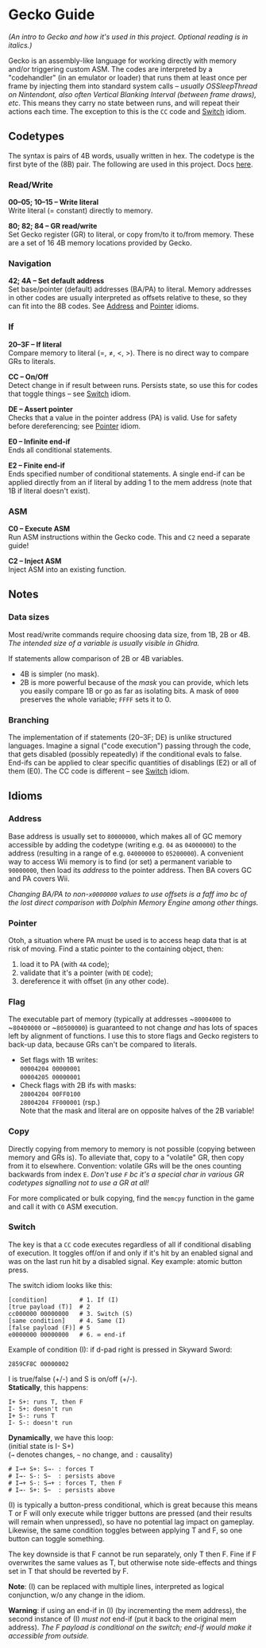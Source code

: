 # Gecko Guide

*(An intro to Gecko and how it's used in this project. Optional reading is in italics.)*

Gecko is an assembly-like language for working directly with memory and/or triggering custom ASM. The codes are interpreted by a "codehandler" (in an emulator or loader) that runs them at least once per frame by injecting them into standard system calls – *usually OSSleepThread on Nintendont, also often Vertical Blanking Interval (between frame draws), etc*. This means they carry no state between runs, and will repeat their actions each time. The exception to this is the `CC` code and [Switch](#Switch) idiom.

## Codetypes
The syntax is pairs of 4B words, usually written in hex. The codetype is the first byte of the (8B) pair. The following are used in this project. Docs [here](https://geckocodes.org/index.php?arsenal=1). 

### Read/Write
**00–05; 10–15 – Write literal**  
Write literal (= constant) directly to memory.

**80; 82; 84 – GR read/write**  
Set Gecko register (GR) to literal, or copy from/to it to/from memory. These are a set of 16 4B memory locations provided by Gecko.

### Navigation
**42; 4A – Set default address**  
Set base/pointer (default) addresses (BA/PA) to literal. Memory addresses in other codes are usually interpreted as offsets relative to these, so they can fit into the 8B codes. See [Address](#Address) and [Pointer](#Pointer) idioms.

### If
**20–3F – If literal**  
Compare memory to literal (=, ≠, <, >). There is no direct way to compare GRs to literals.

**CC – On/Off**  
Detect change in if result between runs. Persists state, so use this for codes that toggle things – see [Switch](#Switch) idiom.

**DE – Assert pointer**  
Checks that a value in the pointer address (PA) is valid. Use for safety before dereferencing; see [Pointer](#Pointer) idiom.

**E0 – Infinite end-if**  
Ends all conditional statements.

**E2 – Finite end-if**  
Ends specified number of conditional statements. A single end-if can be applied directly from an if literal by adding 1 to the mem address (note that 1B if literal doesn't exist).

### ASM
**C0 – Execute ASM**  
Run ASM instructions within the Gecko code. This and `C2` need a separate guide!

**C2 – Inject ASM**  
Inject ASM into an existing function.

## Notes

### Data sizes
Most read/write commands require choosing data size, from 1B, 2B or 4B. *The intended size of a variable is usually visible in Ghidra.*

If statements allow comparison of 2B or 4B variables.
* 4B is simpler (no mask).
* 2B is more powerful because of the *mask* you can provide, which lets you easily compare 1B or go as far as isolating bits. A mask of `0000` preserves the whole variable; `FFFF` sets it to 0.

### Branching
The implementation of if statements (20–3F; DE) is unlike structured languages. Imagine a signal ("code execution") passing through the code, that gets disabled (possibly repeatedly) if the conditional evals to false. End-ifs can be applied to clear specific quantities of disablings (E2) or all of them (E0). The CC code is different – see [Switch](#Switch) idiom.

## Idioms

### Address
Base address is usually set to `80000000`, which makes all of GC memory accessible by adding the codetype (writing e.g. `04` as `04000000`) to the address (resulting in a range of e.g. `04000000` to `05200000`). A convenient way to access Wii memory is to find (or set) a permanent variable to `90000000`, then load its *address* to the pointer address. Then BA covers GC and PA covers Wii.

*Changing BA/PA to non-`x0000000` values to use offsets is a faff imo bc of the lost direct comparison with Dolphin Memory Engine among other things.*

### Pointer
Otoh, a situation where PA must be used is to access heap data that is at risk of moving. Find a static pointer to the containing object, then:
1. load it to PA (with `4A` code);
2. validate that it's a pointer (with `DE` code);
3. dereference it with offset (in any other code).

### Flag
The executable part of memory (typically at addresses ~`80004000` to ~`80400000` or ~`80500000`) is guaranteed to not change *and* has lots of spaces left by alignment of functions. I use this to store flags and Gecko registers to back-up data, because GRs can't be compared to literals.
* Set flags with 1B writes:  
`00004204 00000001`  
`00004205 00000001`
* Check flags with 2B ifs with masks:  
`28004204 00FF0100`  
`28004204 FF000001` (rsp.)  
Note that the mask and literal are on opposite halves of the 2B variable!

### Copy
Directly copying from memory to memory is not possible (copying between memory and GRs is). To alleviate that, copy to a "volatile" GR, then copy from it to elsewhere. Convention: volatile GRs will be the ones counting backwards from index `E`. *Don't use `F` bc it's a special char in various GR codetypes signalling not to use a GR at all!*

For more complicated or bulk copying, find the `memcpy` function in the game and call it with `C0` ASM execution.

### Switch
The key is that a `CC` code executes regardless of all if conditional disabling of execution. It toggles off/on if and only if it's hit by an enabled signal and was on the last run hit by a disabled signal. Key example: atomic button press.

The switch idiom looks like this:
```
[condition]         # 1. If (I)
[true payload (T)]  # 2
cc000000 00000000   # 3. Switch (S)
[same condition]    # 4. Same (I)
[false payload (F)] # 5
e0000000 00000000   # 6. ∞ end-if
```
Example of condition (I): if d-pad right is pressed in Skyward Sword:
```
2859CF8C 00000002
```
I is true/false (+/-) and S is on/off (+/-).  
**Statically**, this happens:
```
I+ S+: runs T, then F
I- S+: doesn't run
I+ S-: runs T
I- S-: doesn't run
```
**Dynamically**, we have this loop:  
(initial state is I- S+)  
(`→` denotes changes, `~` no change, and `:` causality)
```
# I→+ S+: S→- : forces T
# I→- S-: S~  : persists above
# I→+ S-: S→+ : forces T, then F
# I→- S+: S~  : persists above
```
(I) is typically a button-press conditional, which is great because this means T or F will only execute while trigger buttons are pressed (and their results will remain when unpressed), so have no potential lag impact on gameplay. Likewise, the same condition toggles between applying T and F, so one button can toggle something.

The key downside is that F cannot be run separately, only T then F. Fine if F overwrites the same values as T, but otherwise note side-effects and things set in T that should be reverted by F.

**Note**: (I) can be replaced with multiple lines, interpreted as logical conjunction, w/o any change in the idiom.

**Warning**: if using an end-if in (I) (by incrementing the mem address), the second instance of (I) *must not* end-if (put it back to the original mem address). *The F payload is conditional on the switch; end-if would make it accessible from outside.*
